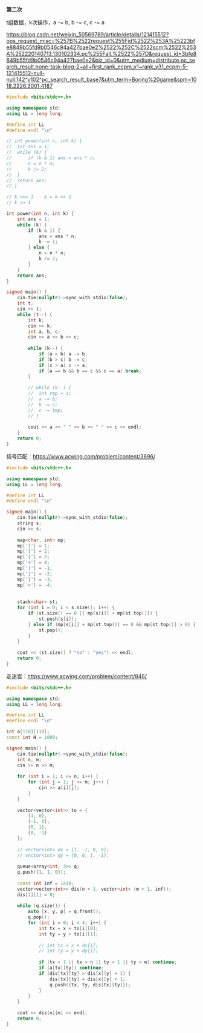 **第二次**

t组数据，k次操作，a -= b, b -= c, c -= a

https://blog.csdn.net/weixin_50569789/article/details/121415512?ops_request_misc=%257B%2522request%255Fid%2522%253A%25223bfe8849b55fd9b0546c94a427bae0e2%2522%252C%2522scm%2522%253A%252220140713.130102334.pc%255Fall.%2522%257D&request_id=3bfe8849b55fd9b0546c94a427bae0e2&biz_id=0&utm_medium=distribute.pc_search_result.none-task-blog-2~all~first_rank_ecpm_v1~rank_v31_ecpm-5-121415512-null-null.142^v102^pc_search_result_base7&utm_term=Boring%20game&spm=1018.2226.3001.4187



```cpp
#include <bits/stdc++.h>

using namespace std;
using LL = long long;

#define int LL
#define endl "\n"

// int power(int n, int k) {
// 	int ans = 1;
// 	while (k) {
// 		if (k & 1) ans = ans * n;
// 		n = n * n;
// 		k /= 2;
// 	}
// 	return ans;
// }

// k >>= 1    k = k >> 1
// k >> 1

int power(int n, int k) {
	int ans = 1;
	while (k) {
		if (k & 1) {
			ans = ans * n;
			k -= 1;
		} else {
			n = n * n;
			k /= 2;
		}
	}
	return ans;
}

signed main() {
	cin.tie(nullptr)->sync_with_stdio(false);
	int t;
	cin >> t;
	while (t--) {
		int k;
		cin >> k;
		int a, b, c;
		cin >> a >> b >> c;
		
		while (k--) {
			if (a > b) a -= b;
			if (b > c) b -= c;
			if (c > a) c -= a;
			if (a == b && b == c && c == a) break;
		}
		
		// while (k--) {
		// 	int tmp = a;
		// 	a -= b;
		// 	b -= c;
		// 	c -= tmp;
		// }
		
		cout << a << " " << b << " " << c << endl;
	}
	return 0;
}
```

括号匹配：https://www.acwing.com/problem/content/3696/

```cpp
#include <bits/stdc++.h>

using namespace std;
using LL = long long;

#define int LL
#define endl "\n"

signed main() {
	cin.tie(nullptr)->sync_with_stdio(false);
	string s;
	cin >> s;
	
	map<char, int> mp;
	mp['('] = 1;
	mp['['] = 2;
	mp['{'] = 3;
	mp['<'] = 4;
	mp[')'] = -1;
	mp[']'] = -2;
	mp['}'] = -3;
	mp['>'] = -4;
	
	
	stack<char> st;
	for (int i = 0; i < s.size(); i++) {
		if (st.size() == 0 || mp[s[i]] + mp[st.top()]) {
			st.push(s[i]);
		} else if (mp[s[i]] + mp[st.top()] == 0 && mp[st.top()] > 0) {
			st.pop();
		}
	}
	
	cout << (st.size() ? "no" : "yes") << endl;
	return 0;
}
```

走迷宫：https://www.acwing.com/problem/content/846/

```cpp
#include <bits/stdc++.h>

using namespace std;
using LL = long long;

#define int LL
#define endl "\n"

int a[110][110];
const int N = 1000;

signed main() {
	cin.tie(nullptr)->sync_with_stdio(false);
	int n, m;
	cin >> n >> m;
	
	for (int i = 1; i <= n; i++) {
		for (int j = 1; j <= m; j++) {
			cin >> a[i][j];
		}
	}
	
	vector<vector<int>> to = {
		{1, 0},
		{-1, 0},
		{0, 1},
		{0, -1}
	};
	
	// vector<int> dx = {1, -1, 0, 0};
	// vector<int> dy = {0, 0, 1, -1};
	
	queue<array<int, 3>> q;
	q.push({1, 1, 0});
	
	const int inf = 1e18;
	vector<vector<int>> dis(n + 1, vector<int> (m + 1, inf));
	dis[1][1] = 0;
	
	while (q.size()) {
		auto [x, y, p] = q.front();
		q.pop();
		for (int i = 0; i < 4; i++) {
			int tx = x + to[i][0];
			int ty = y + to[i][1];
			
			// int tx = x + dx[i];
			// int ty = y + dy[i];
			
			if (tx < 1 || tx > n || ty < 1 || ty > m) continue;
			if (a[tx][ty]) continue;
			if (dis[tx][ty] > dis[x][y] + 1) {
				dis[tx][ty] = dis[x][y] + 1;
				q.push({tx, ty, dis[tx][ty]});
			}
		}
	}
	
	cout << dis[n][m] << endl;
	return 0;
}
```

